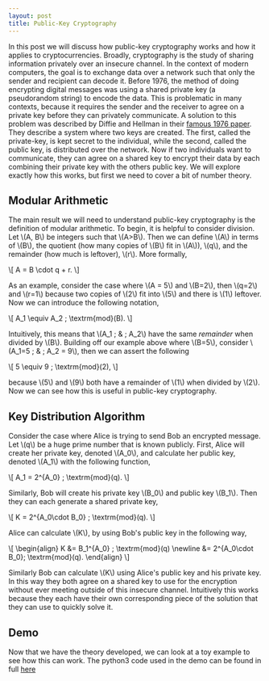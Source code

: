 ```yaml
---
layout: post
title: Public-Key Cryptography
---
```


In this post we will discuss how public-key cryptography works and how it applies to cryptocurrencies. Broadly, cryptography is the study of sharing information privately over an insecure channel. In the context of modern computers, the goal is to exchange data over a network such that only the sender and recipient can decode it. Before 1976, the method of doing encrypting digital messages was using a shared private key (a pseudorandom string) to encode the data. This is problematic in many contexts, because it requires the sender and the receiver to agree on a private key before they can privately communicate. A solution to this problem was described by Diffie and Hellman in their [famous 1976 paper](https://ee.stanford.edu/~hellman/publications/24.pdf). They describe a system where two keys are created. The first, called the private-key, is kept secret to the individual, while the second, called the public key, is distributed over the network. Now if two individuals want to communicate, they can agree on a shared key to encrypt their data by each combining their private key with the others public key. We will explore exactly how this works, but first we need to cover a bit of number theory.

## Modular Arithmetic
The main result we will need to understand public-key cryptography is the definition of modular arithmetic. To begin, it is helpful to consider division. Let \\(A, B\\) be integers such that \\(A>B\\). Then we can define \\(A\\) in terms of \\(B\\), the quotient (how many copies of \\(B\\) fit in \\(A\\)), \\(q\\), and the remainder (how much is leftover), \\(r\\). More formally,


\\[
    A = B \cdot q + r.
\\]

As an example, consider the case where \\(A = 5\\) and \\(B=2\\), then \\(q=2\\) and \\(r=1\\) because two copies of \\(2\\) fit into \\(5\\) and there is \\(1\\) leftover. Now we can introduce the following notation,

\\[
    A_1 \equiv A_2 \; \textrm{mod}(B).
\\]

Intuitively, this means that \\(A_1 \; \& \; A_2\\) have the same *remainder* when divided by \\(B\\). Building off our example above where \\(B=5\\), consider \\(A_1=5 \; \& \; A_2 = 9\\), then we can assert the following

\\[
    5 \equiv 9 \; \textrm{mod}(2),
\\]

because \\(5\\) and \\(9\\) both have a remainder of \\(1\\) when divided by \\(2\\). Now we can see how this is useful in public-key cryptography.

## Key Distribution Algorithm 
Consider the case where Alice is trying to send Bob an encrypted message. Let \\(q\\) be a huge prime number that is known publicly. First, Alice will create her private key, denoted \\(A_0\\), and calculate her public key, denoted \\(A_1\\) with the following function,

\\[
    A_1 = 2^{A_0} \; \textrm{mod}(q).
\\]

Similarly, Bob will create his private key \\(B_0\\) and public key \\(B_1\\). Then they can each generate a shared private key,

\\[
    K = 2^{A_0\cdot B_0} \; \textrm{mod}(q).
\\]

Alice can calculate \\(K\\), by using Bob's public key in the following way,

\\[
    \begin{align}
        K &= B_1^{A_0} \; \textrm{mod}(q) \newline
        &= 2^{A_0\cdot B_0}\; \textrm{mod}(q).
    \end{align}
\\]

Similarly Bob can calculate \\(K\\) using Alice's public key and his private key. In this way they both agree on a shared key to use for the encryption without ever meeting outside of this insecure channel. Intuitively this works because they each have their own corresponding piece of the solution that they can use to quickly solve it. 

## Demo
Now that we have the theory developed, we can look at a toy example to see how this can work. The python3 code used in the demo can be found in full [here](http://michaelneuder.github.io/michaelneuder.github.io/assets/code/publicKey.py)